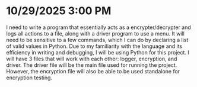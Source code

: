 # 10/29/2025 3:00 PM

I need to write a program that essentially acts as a encrypter/decrypter and logs all actions to a file, along with a driver program to use a menu. It will need to be sensitive to a few commands, which I can do by declaring a list of valid values in Python. Due to my familiarity with the language and its efficiency in writing and debugging, I will be using Python for this project. I will have 3 files that will work with each other: logger, encryption, and driver. The driver file will be the main file used for running the project. However, the encryption file will also be able to be used standalone for encryption testing.